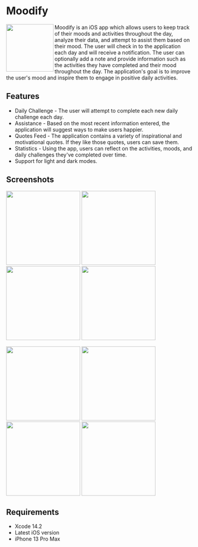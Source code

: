 # Moodify

<img src="https://i.postimg.cc/rFmD5Z5G/image.png)" align="left" width=128 height=128> Moodify is an iOS app which allows users to keep track of their moods and activities throughout the day, analyze their data, and attempt to assist them based on their mood. The user will check in to the application each day and will receive a notification. The user can optionally add a note and provide information such as the activities they have completed and their mood throughout the day. The application's goal is to improve the user's mood and inspire them to engage in positive daily activities.

## Features

* Daily Challenge - The user will attempt to complete each new daily challenge each day.
* Assistance - Based on the most recent information entered, the application will suggest ways to make users happier.
* Quotes Feed - The application contains a variety of inspirational and motivational quotes. If they like those quotes, users can save them.
* Statistics - Using the app, users can reflect on the activities, moods, and daily challenges they've completed over time.
* Support for light and dark modes.

## Screenshots

<p>
<img src="https://i.postimg.cc/J7JZ4gK0/Activities-Chart.png" width=200>
<img src="https://i.postimg.cc/fyx92tkm/Activity-View.png" width=200>
<img src="https://i.postimg.cc/gJ22fg4Y/Assistance-View.png" width=200>
<img src="https://i.postimg.cc/DyPG1X9K/Calendar-View.png" width=200>
</p>
<p>
<img src="https://i.postimg.cc/rpKt6YK8/HomeView.png" width=200>
<img src="https://i.postimg.cc/y8fSbz6Q/MoodView.png" width=200>
<img src="https://i.postimg.cc/RVbtygQK/New-Entry-View.png" width=200>
<img src="https://i.postimg.cc/xT2HkRFR/Quotes-View.png" width=200>
</p>

## Requirements

* Xcode 14.2
* Latest iOS version
* iPhone 13 Pro Max
